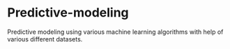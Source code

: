 # Predictive-modeling
Predictive modeling using various machine learning algorithms with help of various different datasets.
